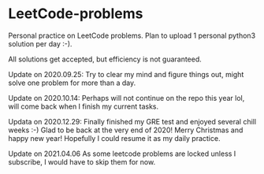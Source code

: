 # LeetCode-problems
Personal practice on LeetCode problems. Plan to upload 1 personal python3 solution per day :-).

All solutions get accepted, but efficiency is not guaranteed.

Update on 2020.09.25:
Try to clear my mind and figure things out, might solve one problem for more than a day.

Update on 2020.10.14:
Perhaps will not continue on the repo this year lol, will come back when I finish my current tasks.

Updata on 2020.12.29:
Finally finished my GRE test and enjoyed several chill weeks :-) Glad to be back at the very end of 2020! Merry Christmas and happy new year! Hopefully I could resume it as my daily practice.

Update on 2021.04.06
As some leetcode problems are locked unless I subscribe, I would have to skip them for now.
